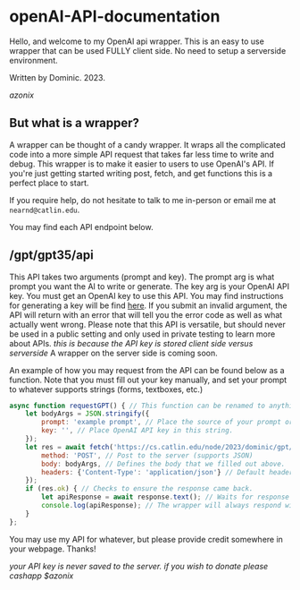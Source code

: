 # openAI-API-documentation

Hello, and welcome to my OpenAI api wrapper. This is an easy to use wrapper that can be used FULLY client side. No need to setup a serverside environment.  

Written by Dominic. 2023. 

*azonix*

## But what is a wrapper?

A wrapper can be thought of a candy wrapper. It wraps all the complicated code into a more simple API request that takes far less time to write and debug. This wrapper is to make it easier to users to use OpenAI's API. If you're just getting started writing post, fetch, and get functions this is a perfect place to start. 

If you require help, do not hesitate to talk to me in-person or email me at `nearnd@catlin.edu`.

You may find each API endpoint below.

## /gpt/gpt35/api

This API takes two arguments (prompt and key). The prompt arg is what prompt you want the AI to write or generate. The key arg is your OpenAI API key. You must get an OpenAI key to use this API. You may find instructions for generating a key will be find [here](https://help.socialintents.com/article/188-how-to-find-your-openai-api-key-for-chatgpt). If you submit an invalid argument, the API will return with an error that will tell you the error code as well as what actually went wrong. Please note that this API is versatile, but should never be used in a public setting and only used in private testing to learn more about APIs. *this is because the API key is stored client side versus serverside* A wrapper on the server side is coming soon.

An example of how you may request from the API can be found below as a function. Note that you must fill out your key manually, and set your prompt to whatever supports strings (forms, textboxes, etc.)

```js
async function requestGPT() { // This function can be renamed to anything.
    let bodyArgs = JSON.stringify({
        prompt: 'example prompt', // Place the source of your prompt or the string of your prompt in here. This is what you are asking the chat bot.
        key: '', // Place OpenAI API key in this string.
    });
    let res = await fetch('https://cs.catlin.edu/node/2023/dominic/gpt/gpt35/api', { // Requests my API with the arguments provided above.
        method: 'POST', // Post to the server (supports JSON)
        body: bodyArgs, // Defines the body that we filled out above.
        headers: {'Content-Type': 'application/json'} // Default headers that are sent to the server specifying what is actually being sent.
    });
    if (res.ok) { // Checks to ensure the response came back.
        let apiResponse = await response.text(); // Waits for response with await function. 
        console.log(apiResponse); // The wrapper will always respond with a string. You can do whatever you want with this now. This will log it to your web development console. You may access it through the keybind 'CTRL-SHIFT-I'.
    }
};
```

You may use my API for whatever, but please provide credit somewhere in your webpage. Thanks!

*your API key is never saved to the server. if you wish to donate please cashapp $azonix*

